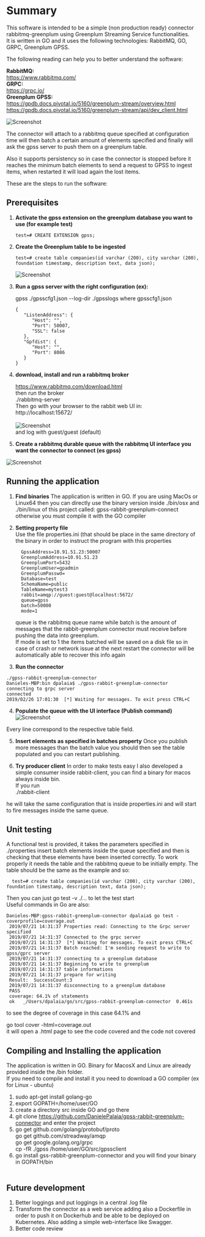 # Summary
This software is intended to be a simple (non production ready) connector rabbitmq-greenplum using Greenplum Streaming Service functionalities. </br>
It is written in GO and it uses the following technologies: RabbitMQ, GO, GRPC, Greenplum GPSS. </br>

The following reading can help you to better understand the software:

**RabbitMQ:** </br>
https://www.rabbitmq.com/ </br>
**GRPC:**  </br>
https://grpc.io/ </br>
**Greenplum GPSS:**</br>
https://gpdb.docs.pivotal.io/5160/greenplum-stream/overview.html</br>
https://gpdb.docs.pivotal.io/5160/greenplum-stream/api/dev_client.html</br>

![Screenshot](./pics/image2.png)

The connector will attach to a rabbitmq queue specified at configuration time will then batch a certain amount of elements specified and finally will ask the gpss server to push them on a greenplum table. </br>

Also it supports persistency so in case the connector is stopped before it reaches the minimum batch elements to send a request to GPSS to ingest items, when restarted it will load again the lost items. </br>

These are the steps to run the software:

## Prerequisites

1. **Activate the gpss extension on the greenplum database you want to use (for example test)**
   
      ```
      test=# CREATE EXTENSION gpss;
      ```
   
2. **Create the Greenplum table to be ingested**
   
      ```
      test=# create table companies(id varchar (200), city varchar (200), foundation timestamp, description text, data json);
      ```

   ![Screenshot](./pics/definition.png)
   
3. **Run a gpss server with the right configuration (ex):**
  
      gpss ./gpsscfg1.json --log-dir ./gpsslogs
      where gpsscfg1.json 
  
      ```
      {
         "ListenAddress": {
            "Host": "",
            "Port": 50007,
            "SSL": false
         },
         "Gpfdist": {
            "Host": "",
            "Port": 8086
         }
      }
      ```

4. **download, install and run a rabbitmq broker**

      https://www.rabbitmq.com/download.html </br>
      then run the broker </br>
      ./rabbitmq-server </br>
      Then go with your browser to the rabbit web UI in: </br>
      http://localhost:15672/ </br></br>
      ![Screenshot](./pics/connection.png)<br/>
      and log with guest/guest (default)
      
      
5. **Create a rabbitmq durable queue with the rabbitmq UI interface you want the connector to connect (es gpss)**

  ![Screenshot](./pics/queue.png)<br/>
  
## Running the application

1. **Find binaries** 
      The application is written in GO. If you are using MacOs or Linux64 then you can directly use the binary version inside ./bin/osx and ./bin/linux of this project called: gpss-rabbit-greenplum-connect otherwise you must compile it with the GO compiler<br/>

2. **Setting property file**    
      Use the file properties.ini (that should be place in the same directory of the binary in order to instruct the program        with this properties
      
         GpssAddress=10.91.51.23:50007
         GreenplumAddress=10.91.51.23
         GreenplumPort=5432
         GreenplumUser=gpadmin
         GreenplumPasswd= 
         Database=test
         SchemaName=public
         TableName=mytest3
         rabbit=amqp://guest:guest@localhost:5672/
         queue=gpss
         batch=50000 
         mode=1
                  
      queue is the rabbitmq queue name while batch is the amount of messages that the rabbit-greenplum connector must             receive     before pushing the data into greenplum.<br/>
      If mode is set to 1 the items batched will be saved on a disk file so in case of crash or network issue at the next         restart the connector will be automatically able to recover this info again<br/>

3. **Run the connector**
```
./gpss-rabbit-greenplum-connector 
Danieles-MBP:bin dpalaia$ ./gpss-rabbit-greenplum-connector 
connecting to grpc server
connected
2019/02/26 17:01:30  [*] Waiting for messages. To exit press CTRL+C
```

4. **Populate the queue with the UI interface (Publish command)**
![Screenshot](./pics/queue3.png)

Every line correspond to the respective table field.

5. **Insert elements as specified in batches property** 
      Once you publish more messages than the batch value you should then see the table populated and you can restart             publishing.<br/>

6. **Try producer client**
      In order to make tests easy I also developed a simple consumer inside rabbit-client, you can find a binary for macos         always inside bin.<br/>
      If you run<br/>
      ./rabbit-client<br/>
      
he will take the same configuration that is inside properties.ini and will start to fire messages inside the same queue.

## Unit testing
A functional test is provided, it takes the parameters specified in ./properties insert batch elements inside the queue specified and then is checking that these elements have been inserted correctly.
To work properly it needs the table and the rabbitmq queue to be initially empty.
The table should be the same as the example and so:

```
  test=# create table companies(id varchar (200), city varchar (200), foundation timestamp, description text, data json);
```

  Then you can just go test -v ./... to let the test start </br>
  Useful commands in Go are also: </br>
  
  ```
  Danieles-MBP:gpss-rabbit-greenplum-connector dpalaia$ go test -coverprofile=coverage.out 
   2019/07/21 14:31:37 Properties read: Connecting to the Grpc server specified
   2019/07/21 14:31:37 Connected to the grpc server
   2019/07/21 14:31:37  [*] Waiting for messages. To exit press CTRL+C
   2019/07/21 14:31:37 Batch reached: I'm sending request to write to gpss/gprc server
   2019/07/21 14:31:37 connecting to a greenplum database
   2019/07/21 14:31:37 Beginning to write to greenplum
   2019/07/21 14:31:37 table informations
   2019/07/21 14:31:37 prepare for writing
   Result:  SuccessCount:3 
   2019/07/21 14:31:37 disconnecting to a greenplum database
   PASS
   coverage: 64.1% of statements
   ok  	_/Users/dpalaia/go/src/gpss-rabbit-greenplum-connector	0.461s
   ```
   to see the degree of coverage in this case 64.1% and </br>
   
   go tool cover -html=coverage.out  </br>
   it will open a .html page to see the code covered and the code not covered </br>
   
## Compiling and Installing the application </br> 

The application is written in GO. Binary for MacosX and Linux are already provided inside the /bin folder. <br/>
If you need to compile and install it you need to download a GO compiler (ex for Linux - ubuntu) </br>

1. sudo apt-get install golang-go <br>
2. export GOPATH=/home/user/GO <br>
3. create a directory src inside GO and go there </br>
4. git clone https://github.com/DanielePalaia/gpss-rabbit-greenplum-connector and enter the project</br>
5. go get github.com/golang/protobuf/proto </br>
   go get github.com/streadway/amqp </br>
   go get google.golang.org/grpc </br>
   cp -fR ./gpss /home/user/GO/src/gpssclient </br>
6. go install gss-rabbit-greenplum-connector and you will find your binary in GOPATH/bin </br> </br>

## Future development

1) Better loggings and put loggings in a central .log file
2) Transform the connector as a web service adding also a Dockerfile in order to push it on Dockerhub and be able to be deployed on Kubernetes. Also adding a simple web-interface like Swagger.
3) Better code review

